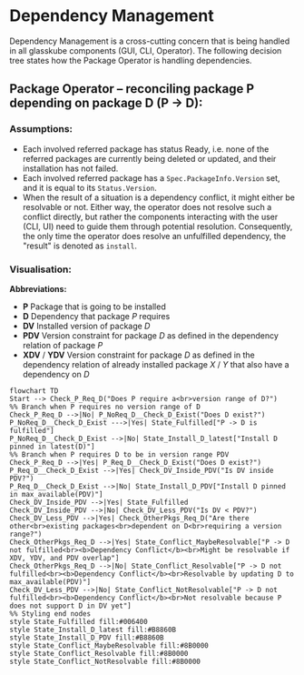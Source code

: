 # Dependency Management

Dependency Management is a cross-cutting concern that is being handled in all glasskube components (GUI, CLI, Operator).
The following decision tree states how the Package Operator is handling dependencies.

## Package Operator – reconciling package P depending on package D (P -> D):

### Assumptions:

* Each involved referred package has status Ready, i.e. none of the referred packages are currently being deleted or updated, and their installation has not failed.
* Each involved referred package has a `Spec.PackageInfo.Version` set, and it is equal to its `Status.Version`.
* When the result of a situation is a dependency conflict, it might either be resolvable or not. Either way, the operator does not resolve such a conflict directly, but rather
  the components interacting with the user (CLI, UI) need to guide them through potential resolution. Consequently, the only time the operator does resolve an unfulfilled
  dependency, the "result" is denoted as `install`.

### Visualisation:

**Abbreviations:**

- **P** Package that is going to be installed
- **D** Dependency that package *P* requires
- **DV** Installed version of package *D*
- **PDV** Version constraint for package *D* as defined in the dependency relation of package *P*
- **XDV** / **YDV** Version constraint for package *D* as defined in the dependency relation of already installed package *X* / *Y* that also have a dependency on *D*

```mermaid
flowchart TD
Start --> Check_P_Req_D("Does P require a<br>version range of D?")
%% Branch when P requires no version range of D
Check_P_Req_D -->|No| P_NoReq_D__Check_D_Exist("Does D exist?")
P_NoReq_D__Check_D_Exist --->|Yes| State_Fulfilled["P -> D is fulfilled"]
P_NoReq_D__Check_D_Exist -->|No| State_Install_D_latest["Install D pinned in latest(D)"]
%% Branch when P requires D to be in version range PDV
Check_P_Req_D -->|Yes| P_Req_D__Check_D_Exist("Does D exist?")
P_Req_D__Check_D_Exist -->|Yes| Check_DV_Inside_PDV("Is DV inside PDV?")
P_Req_D__Check_D_Exist -->|No| State_Install_D_PDV["Install D pinned in max_available(PDV)"]
Check_DV_Inside_PDV -->|Yes| State_Fulfilled
Check_DV_Inside_PDV -->|No| Check_DV_Less_PDV("Is DV < PDV?")
Check_DV_Less_PDV -->|Yes| Check_OtherPkgs_Req_D("Are there other<br>existing packages<br>dependent on D<br>requiring a version range?")
Check_OtherPkgs_Req_D -->|Yes| State_Conflict_MaybeResolvable["P -> D not fulfilled<br><b>Dependency Conflict</b><br>Might be resolvable if XDV, YDV, and PDV overlap"]
Check_OtherPkgs_Req_D -->|No| State_Conflict_Resolvable["P -> D not fulfilled<br><b>Dependency Conflict</b><br>Resolvable by updating D to max_available(PDV)"]
Check_DV_Less_PDV -->|No| State_Conflict_NotResolvable["P -> D not fulfilled<br><b>Dependency Conflict</b><br>Not resolvable because P does not support D in DV yet"]
%% Styling end nodes
style State_Fulfilled fill:#006400
style State_Install_D_latest fill:#B8860B
style State_Install_D_PDV fill:#B8860B
style State_Conflict_MaybeResolvable fill:#8B0000
style State_Conflict_Resolvable fill:#8B0000
style State_Conflict_NotResolvable fill:#8B0000
```
